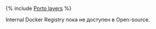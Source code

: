 {% include [Porto layers](../../../_includes/user-guide/data-processing/layers/layer-paths.md) %}

Internal Docker Registry пока не доступен в Open-source.
